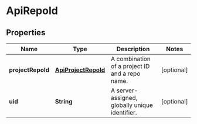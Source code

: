 
# ApiRepoId

## Properties
Name | Type | Description | Notes
------------ | ------------- | ------------- | -------------
**projectRepoId** | [**ApiProjectRepoId**](ApiProjectRepoId.md) | A combination of a project ID and a repo name. |  [optional]
**uid** | **String** | A server-assigned, globally unique identifier. |  [optional]



